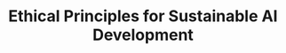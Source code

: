 ---
title: "Ethical Principles for Sustainable AI Development"
publication_date: 2023-09-15
authors:
  - title: Timnit Gebru
    organization: stanford-university/_index
  - title: Margaret Mitchell
    organization: mit/_index
  - title: Emily M. Bender
    organization: university-of-washington/_index
categories:
  - ethical/_index
  - sustainable/_index
tags:
  - ethics
  - AI ethics
  - Sustainability
  - Environmental justice
  - Responsible AI
resource_type: research
summary: |
  This paper bridges the gap between AI ethics and environmental sustainability, proposing a framework that considers both ethical and environmental implications of AI development.

  The research examines how ethical AI principles can be aligned with environmental sustainability goals, addressing issues such as computational efficiency, resource allocation, and environmental justice.

  The authors propose concrete guidelines for developing AI systems that are both ethically sound and environmentally sustainable.
source_url: https://dl.acm.org/doi/10.1145/3555776
source_document: https://dl.acm.org/doi/pdf/10.1145/3555776
source_organizations:
  - stanford-university/_index
  - mit/_index
  - university-of-washington/_index
language: en
--- 